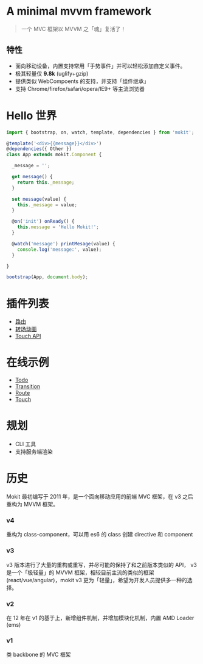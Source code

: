 # A minimal mvvm framework

> 一个 MVC 框架以 MVVM 之「魂」复活了！  

<!--more-->

## 特性
- 面向移动设备，内置支持常用「手势事件」并可以轻松添加自定义事件。  
- 极其轻量仅 **9.8k** (uglify+gzip)  
- 提供类似 WebCompoents 的支持，并支持「组件继承」 
- 支持 Chrome/firefox/safari/opera/IE9+ 等主流浏览器

  
# Hello 世界  

```js
import { bootstrap, on, watch, template, dependencies } from 'mokit';

@template('<div>{{message}}</div>')
@dependencies({ Other })
class App extends mokit.Component {

  _message = '';

  get message() {
    return this._message;
  }

  set message(value) {
    this._message = value;
  }

  @on('init') onReady() {
    this.message = 'Hello Mokit!';
  }

  @watch('message') printMesage(value) {
    console.log('message:', value);
  }

}

bootstrap(App, document.body);
```

# 插件列表
- [路由](https://github.com/Houfeng/mokit-router/)
- [转场动画](https://github.com/Houfeng/mokit-transition/)
- [Touch API](https://github.com/Houfeng/mokit-touch/)

# 在线示例
- [Todo](http://houfeng.net/mokit/examples/todo/)
- [Transition](http://houfeng.net/mokit-transition/examples/)
- [Route](http://houfeng.net/mokit-router/examples/)
- [Touch](http://houfeng.net/mokit-touch/examples/)

# 规划
- CLI 工具
- 支持服务端渲染

# 历史

Mokit 最初编写于 2011 年，是一个面向移动应用的前端 MVC 框架，在 v3 之后重构为 MVVM 框架。

### v4 
重构为  class-component，可以用 es6 的 class 创建 directive 和 component  

### v3
v3 版本进行了大量的重构或重写，并尽可能的保持了和之前版本类似的 API，
v3 是一个「极轻量」的 MVVM 框架，相较目前主流的类似的框架(react/vue/angular)，mokit v3 更为「轻量」，希望为开发人员提供多一种的选择。

### v2

在 12 年在 v1 的基于上，新增组件机制，并增加模块化机制，内置 AMD Loader (ems)

### v1

类 backbone 的 MVC 框架
